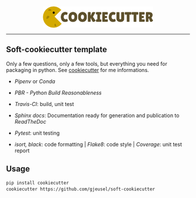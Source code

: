 <p align="center"><img width="60%" src="_static/cookiecutter_logo.png" /></p>

--------------------------------------------------------------------------------

## Soft-cookiecutter template

Only a few questions, only a few tools, but everything you need for packaging in python.
See [cookiecutter](https://github.com/audreyr/cookiecutter) for me informations.

- *Pipenv* or *Conda*
- *PBR - Python Build Reasonableness*
- *Travis-CI*: build, unit test
- *Sphinx docs*: Documentation ready for generation and publication to *ReadTheDoc*

- *Pytest*: unit testing
- *isort, black*: code formatting | *Flake8*: code style | *Coverage*: unit test report


## Usage

```bash
pip install cookiecutter
cookiecutter https://github.com/gjeusel/soft-cookiecutter
```
